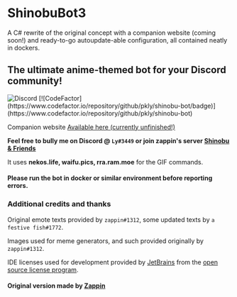 # ShinobuBot3

A C# rewrite of the original concept with a companion website (coming soon!) and ready-to-go autoupdate-able configuration,
all contained neatly in dockers.

## The ultimate anime-themed bot for your Discord community!
 <img alt="Discord" src="https://img.shields.io/discord/652432413586358273?color=%237289da&label=Shinobu%20%26%20Friends&logo=discord&logoColor=%237289da">
[![CodeFactor](https://www.codefactor.io/repository/github/pkly/shinobu-bot/badge)](https://www.codefactor.io/repository/github/pkly/shinobu-bot)

Companion website [Available here (currently unfinished!)](https://config.shinobu.chat)

**Feel free to bully me on Discord @ `Ly#3449` or join zappin's server [Shinobu & Friends](https://discord.gg/shinobu)**

It uses **nekos.life, waifu.pics, rra.ram.moe** for the GIF commands.

#### Please run the bot in docker or similar environment before reporting errors.

### Additional credits and thanks

Original emote texts provided by `zappin#1312`, some updated texts by `a festive fish#1772`.

Images used for meme generators, and such provided originally by `zappin#1312`.

IDE licenses used for development provided by [JetBrains](https://jb.gg/OpenSource) from the [open source license program](https://www.jetbrains.com/community/opensource/#support).

#### Original version made by [Zappin](https://github.com/zappin-ctrl)
